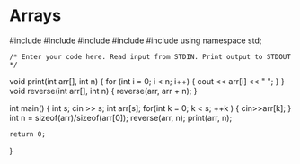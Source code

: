 # Arrays
#include <cmath>
#include <cstdio>
#include <vector>
#include <iostream>
#include <algorithm>
using namespace std;



    /* Enter your code here. Read input from STDIN. Print output to STDOUT */  

void print(int arr[], int n)
{
	for (int i = 0; i < n; i++) {
		cout << arr[i] << " ";
	}
}
void reverse(int arr[], int n)
{
	reverse(arr, arr + n);
}



int main()
{
    int s;
    cin >> s;
	int arr[s];
    for(int k = 0; k < s; ++k )
    {
        cin>>arr[k];
    }
	int n = sizeof(arr)/sizeof(arr[0]);
	reverse(arr, n);
	print(arr, n);

	return 0;
}
